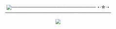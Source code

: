   <p align="center"><img src="https://github.com/user-attachments/assets/3de72bfc-15a3-49e3-a62a-3a3aac38456d"

  <p align="center">──────────────────────────── ⋆⋅☆⋅⋆ ───────────────────────────────────
    
  <p align="center">
    
  <p align="center">

  <p align="center"> 

 <p align="center"><img src="https://github.com/user-attachments/assets/95942ad8-8b7f-4113-9d71-d8789f111f06"

    
